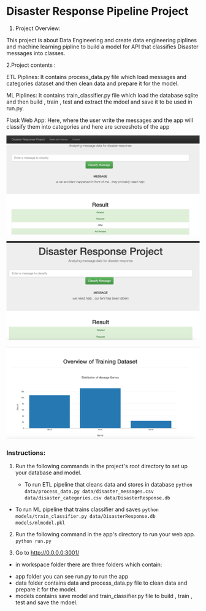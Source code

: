 # Disaster Response Pipeline Project

1. Project Overview: 

This project is about Data Engineering and create data engineering piplines and machine learning pipline to build a model for API that classifies Disaster messages into classes.

2.Project contents : 



   ETL Piplines: 
   It contains process_data.py file which load messages and categories dataset and then clean data and prepare it for the model.
   
   
   
   
   
   ML Piplines:
   It contains train_classifier.py file which load the database sqlite and then  build , train , test and extract the mdoel and save it to be used in run.py.
   
   
   
   
   Flask Web App:
   Here, where the user write the messages and the app will classify them into categories and here are screeshots of the app
   
   
   ![app screenshot](https://github.com/ayidhalqahtani/Data_Science_Nanodegree/blob/master/ETL%20Piplines%20-disaster%20project/Screen%20Shot%201441-01-01%20at%201.56.50%20AM.png)
   
   

![second example](https://github.com/ayidhalqahtani/Data_Science_Nanodegree/blob/master/ETL%20Piplines%20-disaster%20project/Screen%20Shot%201441-01-01%20at%201.53.03%20AM.png)





![third figure:](https://github.com/ayidhalqahtani/Data_Science_Nanodegree/blob/master/ETL%20Piplines%20-disaster%20project/VISULIZATION.png)



### Instructions:
1. Run the following commands in the project's root directory to set up your database and model.

    - To run ETL pipeline that cleans data and stores in database
        `python data/process_data.py data/disaster_messages.csv data/disaster_categories.csv data/DisasterResponse.db`
        
        
 - To run ML pipeline that trains classifier and saves
        `python models/train_classifier.py data/DisasterResponse.db models/mlmodel.pkl`
        
        
2. Run the following command in the app's directory to run your web app.
    `python run.py`
    

3. Go to http://0.0.0.0:3001/




* in workspace folder there are three folders which contain: 
 - app folder you can see run.py to run the app 
 - data folder contains data and process_data.py file  to clean data and prepare it for the model.
 - models contains save model and train_classifier.py file to build , train , test and save the mdoel.
 
 
